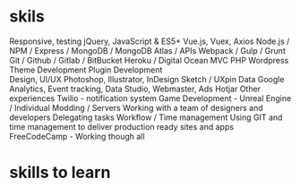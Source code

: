 # skils
Responsive, testing
jQuery, JavaScript & ES5+
Vue.js, Vuex, Axios
Node.js / NPM / Express / MongoDB / MongoDB Atlas / APIs
Webpack / Gulp / Grunt
Git / Github / Gitlab / BitBucket
Heroku / Digital Ocean
MVC
PHP
Wordpress
Theme Development
Plugin Development                
Design, UI/UX
Photoshop, Illustrator, InDesign
Sketch / UXpin
Data
Google Analytics, Event tracking, Data Studio, Webmaster, Ads
Hotjar
Other experiences
Twilio - notification system
Game Development - Unreal Engine / Individual Modding / Servers
Working with a team of designers and developers
Delegating tasks
Workflow / Time management
Using GIT and time management to deliver production ready sites and apps
FreeCodeCamp - Working though all

# skills to learn

